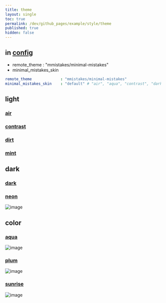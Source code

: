 ```yaml
---
title: theme
layout: single
toc: true
permalink: /dev/github_pages/example/style/theme
published: true
hidden: false
---
```




## in [config](/dev/github_pages#config)

- remote_theme : "mmistakes/minimal-mistakes"
- minimal_mistakes_skin

```yml
remote_theme             : "mmistakes/minimal-mistakes"
minimal_mistakes_skin    : "default" # "air", "aqua", "contrast", "dark", "dirt", "neon", "mint", "plum", "sunrise"
```



## light

### [air](https://mmistakes.github.io/minimal-mistakes/docs/configuration/#air-skin-air)

### [contrast](https://mmistakes.github.io/minimal-mistakes/docs/configuration/#contrast-skin-contrast)

### [dirt](https://mmistakes.github.io/minimal-mistakes/docs/configuration/#dirt-skin-dirt)

### [mint](https://mmistakes.github.io/minimal-mistakes/docs/configuration/#mint-skin-mint)



## dark

### [dark](https://mmistakes.github.io/minimal-mistakes/docs/configuration/#dark-skin-dark)

### [neon](https://mmistakes.github.io/minimal-mistakes/docs/configuration/#neon-skin-neon)

![image](https://user-images.githubusercontent.com/92285528/143727474-9e0c369a-c587-41ef-8906-79bd31df095a.png)



## color

### [aqua](https://mmistakes.github.io/minimal-mistakes/docs/configuration/#aqua-skin-aqua)

![image](https://user-images.githubusercontent.com/92285528/143727199-dd40986b-a777-4c67-aa6b-7eccd0467bd0.png)

### [plum](https://mmistakes.github.io/minimal-mistakes/docs/configuration/#neon-skin-plum)

![image](https://user-images.githubusercontent.com/92285528/143726726-ffff992f-b44c-4edb-8ea7-de211650f11e.png)

### [sunrise](https://mmistakes.github.io/minimal-mistakes/docs/configuration/#sunrise-skin-sunrise)

![image](https://user-images.githubusercontent.com/92285528/143726371-bf3f2224-85fd-4f48-ab39-46200945bb32.png)
